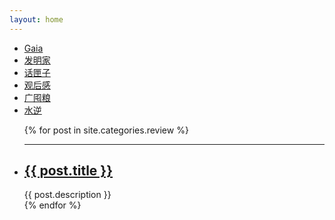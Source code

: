 ```yaml
---
layout: home
---
```


<div class="index-content col4">
    <div class="section">
        <ul class="artical-cate">
            <li><a href="/"><span>Gaia</span></a></li>
            <li><a href="{{ site.dir_main }}/gadgets"><span>发明家</span></a></li>
            <li><a href="{{ site.dir_main }}/chatterbox"><span>话匣子</span></a></li>
            <li class="on"><a href="{{ site.dir_main }}/review"><span>观后感</span></a></li>
            <li><a href="{{ site.dir_main }}/collections"><span>广囤粮</span></a></li>
            <li><a href="{{ site.dir_main }}/archive"><span>水逆</span></a></li>
        </ul>
        <div class="cate-bar"><span id="cateBar"></span></div>
        <ul class="artical-list">
        {% for post in site.categories.review %}
            <hr>
            <li>
                <h2 class="post-title">
                    <a href="{{ post.url }}">{{ post.title }}</a>
                </h2>
                <div class="title-desc">{{ post.description }}</div>
            </li>
        {% endfor %}
        </ul>
    </div>
    <div class="aside">
    </div>
</div>
